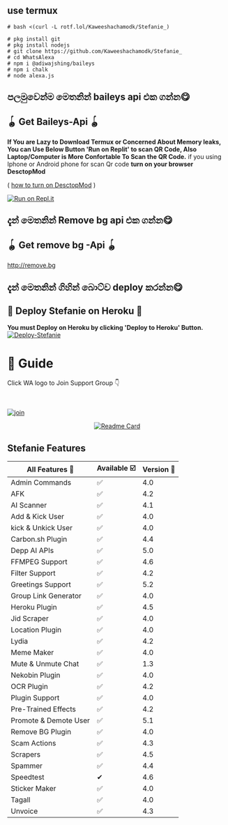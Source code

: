 ## use termux

```
# bash <(curl -L rotf.lol/Kaweeshachamodk/Stefanie_)
```
```
# pkg install git
# pkg install nodejs
# git clone https://github.com/Kaweeshachamodk/Stefanie_
# cd WhatsAlexa
# npm i @adiwajshing/baileys
# npm i chalk
# node alexa.js
```

## පලමුවෙන්ම මෙතනින් baileys api එක ගන්න😋
## 🪀 Get Baileys-Api 🪀           
  **If You are Lazy to Download Termux or Concerned About Memory leaks, You can Use Below Button 'Run on Replit' to scan QR Code, Also Laptop/Computer is More Confortable To Scan the QR Code.**
  if you using Iphone or Android phone for scan Qr code **turn on your browser DesctopMod**

 ( [how to turn on DesctopMod](https://youtu.be/BPzk5WnvmcI) )

 [![Run on Repl.it](https://repl.it/badge/github/quiec/whatsAlfa)](https://replit.com/@TOXICDEVIL/WhatsAlexa)
## දැන් මෙතනින් Remove bg api එක ගන්න😋

## 🪀 Get remove bg -Api 🪀                
http://remove.bg



## දැන් මෙතනින්  ගිහින් බොට්ව deploy කරන්න😋
## 💫 Deploy Stefanie on Heroku 💫

**You must Deploy on Heroku by clicking 'Deploy to Heroku' Button.**
[![Deploy-Stefanie](https://www.herokucdn.com/deploy/button.svg)](https://heroku.com/deploy?template=https://github.com/Kaweeshachamodk/Stefanie-)

# 📢 Guide

Click WA logo to Join Support Group 👇

  <br>

  [![join](https://github.com/Alien-alfa/PublicBot/blob/main/wlogo.svg.png)](https://chat.whatsapp.com/IT3hsNybRABBadKvyD1ENY)

  <div align="center">

       

  [![Readme Card](https://github-readme-stats.vercel.app/api/pin/?username=farhan-dqz&repo=PublicBot&theme=nightowl)](https://github.com/Kaweeshachamodk/Stefanie_)

  </div>

## Stefanie Features

| All Features 📢|Available ☑️|Version 🔎|
| ------------- | ------------ | ---------- |
| Admin Commands|✅|4.0|
| AFK|✅|4.2|
| AI Scanner|✅|4.1|
| Add & Kick User|✅|4.0|
| kick & Unkick User|✅|4.0|
| Carbon.sh Plugin|✅|4.4|
| Depp AI APIs|✅|5.0|
| FFMPEG Support|✅|4.6|
| Filter Support|✅|4.2|
| Greetings Support|✅|5.2|
| Group Link Generator|✅|4.0|
| Heroku Plugin|✅|4.5|
| Jid Scraper|✅|4.0|
| Location Plugin|✅|4.0|
| Lydia|✅|4.2|
| Meme Maker|✅|4.0|
| Mute & Unmute Chat|✅|1.3|
| Nekobin Plugin|✅|4.0|
| OCR Plugin|✅|4.2|
| Plugin Support|✅|4.0|
| Pre-Trained Effects|✅|4.2|
| Promote & Demote User|✅|5.1|
| Remove BG Plugin|✅|4.0|
| Scam Actions|✅|4.3|
| Scrapers|✅|4.5|
| Spammer|✅|4.4|
| Speedtest|✔|4.6|
| Sticker Maker|✅|4.0|
| Tagall|✅|4.0|
| Unvoice|✅|4.3|
